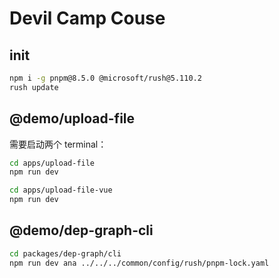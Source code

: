 # Devil Camp Couse

## init

``` bash
npm i -g pnpm@8.5.0 @microsoft/rush@5.110.2
rush update
```

## @demo/upload-file

需要启动两个 terminal：

``` bash
cd apps/upload-file
npm run dev
```

``` bash
cd apps/upload-file-vue
npm run dev
```

## @demo/dep-graph-cli

```bash
cd packages/dep-graph/cli
npm run dev ana ../../../common/config/rush/pnpm-lock.yaml
```
